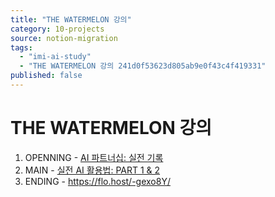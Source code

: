 ```yaml
---
title: "THE WATERMELON 강의"
category: 10-projects
source: notion-migration
tags:
  - "imi-ai-study"
  - "THE WATERMELON 강의 241d0f53623d805ab9e0f43c4f419331"
published: false
---
```


# THE WATERMELON 강의

1. OPENNING  - [AI 파트너십: 실전 기록](https://flo.host/uwmNnUo/)
2. MAIN - [실전 AI 활용법: PART 1 & 2](https://flo.host/6NrKVif/)
3. ENDING - https://flo.host/-gexo8Y/
